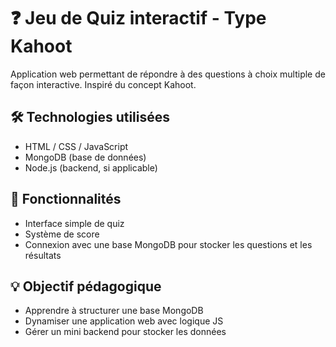 # ❓ Jeu de Quiz interactif - Type Kahoot

Application web permettant de répondre à des questions à choix multiple de façon interactive. Inspiré du concept Kahoot.

## 🛠 Technologies utilisées

- HTML / CSS / JavaScript
- MongoDB (base de données)
- Node.js (backend, si applicable)

## 🎯 Fonctionnalités

- Interface simple de quiz
- Système de score
- Connexion avec une base MongoDB pour stocker les questions et les résultats

## 💡 Objectif pédagogique

- Apprendre à structurer une base MongoDB
- Dynamiser une application web avec logique JS
- Gérer un mini backend pour stocker les données
